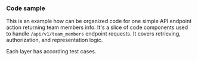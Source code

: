### Code sample

This is an example how can be organized code for one simple 
API endpoint action returning team members info. It's a slice of code
components used to handle `/api/v1/team_members` endpoint requests. 
It covers retrieving, authorization, and representation logic. 

Each layer has according test cases. 
